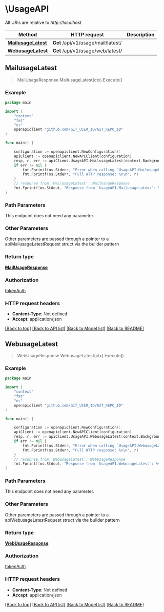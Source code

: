 # \UsageAPI

All URIs are relative to *http://localhost*

Method | HTTP request | Description
------------- | ------------- | -------------
[**MailusageLatest**](UsageAPI.md#MailusageLatest) | **Get** /api/v1/usage/mail/latest/ | 
[**WebusageLatest**](UsageAPI.md#WebusageLatest) | **Get** /api/v1/usage/web/latest/ | 



## MailusageLatest

> MailUsageResponse MailusageLatest(ctx).Execute()



### Example

```go
package main

import (
    "context"
    "fmt"
    "os"
    openapiclient "github.com/GIT_USER_ID/GIT_REPO_ID"
)

func main() {

    configuration := openapiclient.NewConfiguration()
    apiClient := openapiclient.NewAPIClient(configuration)
    resp, r, err := apiClient.UsageAPI.MailusageLatest(context.Background()).Execute()
    if err != nil {
        fmt.Fprintf(os.Stderr, "Error when calling `UsageAPI.MailusageLatest``: %v\n", err)
        fmt.Fprintf(os.Stderr, "Full HTTP response: %v\n", r)
    }
    // response from `MailusageLatest`: MailUsageResponse
    fmt.Fprintf(os.Stdout, "Response from `UsageAPI.MailusageLatest`: %v\n", resp)
}
```

### Path Parameters

This endpoint does not need any parameter.

### Other Parameters

Other parameters are passed through a pointer to a apiMailusageLatestRequest struct via the builder pattern


### Return type

[**MailUsageResponse**](MailUsageResponse.md)

### Authorization

[tokenAuth](../README.md#tokenAuth)

### HTTP request headers

- **Content-Type**: Not defined
- **Accept**: application/json

[[Back to top]](#) [[Back to API list]](../README.md#documentation-for-api-endpoints)
[[Back to Model list]](../README.md#documentation-for-models)
[[Back to README]](../README.md)


## WebusageLatest

> WebUsageResponse WebusageLatest(ctx).Execute()



### Example

```go
package main

import (
    "context"
    "fmt"
    "os"
    openapiclient "github.com/GIT_USER_ID/GIT_REPO_ID"
)

func main() {

    configuration := openapiclient.NewConfiguration()
    apiClient := openapiclient.NewAPIClient(configuration)
    resp, r, err := apiClient.UsageAPI.WebusageLatest(context.Background()).Execute()
    if err != nil {
        fmt.Fprintf(os.Stderr, "Error when calling `UsageAPI.WebusageLatest``: %v\n", err)
        fmt.Fprintf(os.Stderr, "Full HTTP response: %v\n", r)
    }
    // response from `WebusageLatest`: WebUsageResponse
    fmt.Fprintf(os.Stdout, "Response from `UsageAPI.WebusageLatest`: %v\n", resp)
}
```

### Path Parameters

This endpoint does not need any parameter.

### Other Parameters

Other parameters are passed through a pointer to a apiWebusageLatestRequest struct via the builder pattern


### Return type

[**WebUsageResponse**](WebUsageResponse.md)

### Authorization

[tokenAuth](../README.md#tokenAuth)

### HTTP request headers

- **Content-Type**: Not defined
- **Accept**: application/json

[[Back to top]](#) [[Back to API list]](../README.md#documentation-for-api-endpoints)
[[Back to Model list]](../README.md#documentation-for-models)
[[Back to README]](../README.md)

